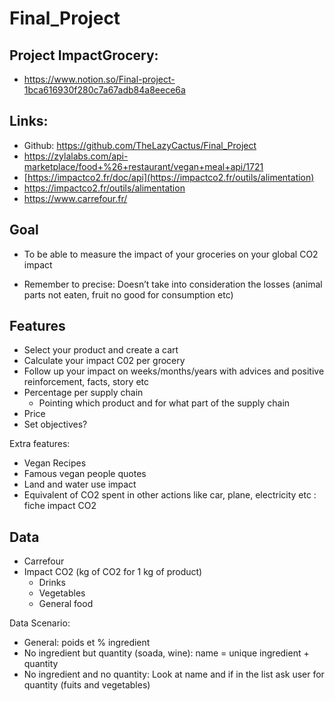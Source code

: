 # Final_Project



## Project ImpactGrocery:
- https://www.notion.so/Final-project-1bca616930f280c7a67adb84a8eece6a

## Links:

- Github: https://github.com/TheLazyCactus/Final_Project
- https://zylalabs.com/api-marketplace/food+%26+restaurant/vegan+meal+api/1721
- [https://impactco2.fr/doc/api](https://impactco2.fr/outils/alimentation)
- https://impactco2.fr/outils/alimentation
- https://www.carrefour.fr/

## Goal

- To be able to measure the impact of your groceries on your global CO2 impact

- Remember to precise: Doesn’t take into consideration the losses (animal parts not eaten, fruit no good for consumption etc)

## Features

- Select your product and create a cart
- Calculate your impact C02 per grocery
- Follow up your impact on weeks/months/years with advices and positive reinforcement, facts, story etc
- Percentage per supply chain
    - Pointing which product and for what part of the supply chain
- Price
- Set objectives?

Extra features:

- Vegan Recipes
- Famous vegan people quotes
- Land and water use impact
- Equivalent of CO2 spent in other actions like car, plane, electricity etc : fiche impact CO2

## Data

- Carrefour
- Impact CO2 (kg of CO2 for 1 kg of product)
    - Drinks
    - Vegetables
    - General food

Data Scenario: 

- General: poids et % ingredient
- No ingredient but quantity (soada, wine): name = unique ingredient + quantity
- No ingredient and no quantity: Look at name and if in the list ask user for quantity (fuits and vegetables)
